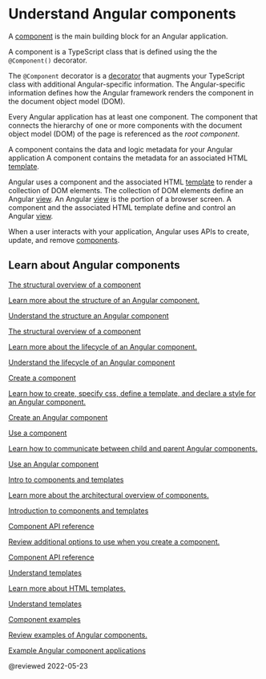 # Understand Angular components

A [component][AioGuideGlossaryComponent] is the main building block for an Angular application.

A component is a TypeScript class that is defined using the the `@Component()` decorator.

<div class="alert is-helpful">

The `@Component` decorator is a [decorator][TypescriptlangDocsHandbookDecoratorsHtmlDecorators] that augments your TypeScript class with additional Angular-specific information.
The Angular-specific information defines how the Angular framework renders the component in the document object model \(DOM\).

</div>

Every Angular application has at least one component.
The component that connects the hierarchy of one or more components with the document object model \(DOM\) of the page is referenced as the *root component*.

A component contains the data and logic metadata for your Angular application
A component contains the metadata for an associated HTML [template][AioGuideTemplateOverview].

Angular uses a component and the associated HTML [template][AioGuideTemplateOverview] to render a collection of DOM elements.
The collection of DOM elements define an Angular [view][AioGuideGlossaryView].
An Angular [view][AioGuideGlossaryView] is the portion of a browser screen.
A component and the associated HTML template define and control an Angular [view][AioGuideGlossaryView].

When a user interacts with your application, Angular uses APIs to create, update, and remove [components][AioGuideGlossaryComponent].

## Learn about Angular components

<div class="card-container">
    <a href="guide/component/component-structure" class="docs-card" title="Understand the structure a component">
        <section>The structural overview of a component</section>
        <p>Learn more about the structure of an Angular component.</p>
        <p class="card-footer">Understand the structure an Angular component</p>
    </a>
    <a href="guide/component/component-lifecycle" class="docs-card" title="Understand the lifecycle of a component">
        <section>The structural overview of a component</section>
        <p>Learn more about the lifecycle of an Angular component.</p>
        <p class="card-footer">Understand the lifecycle of an Angular component</p>
    </a>
    <a href="guide/component/component-create" class="docs-card" title="Create an Angular component">
        <section>Create a component</section>
        <p>Learn how to create, specify css, define a template, and declare a style for an Angular component.</p>
        <p class="card-footer">Create an Angular component</p>
    </a>
    <a href="guide/component/component-usage" class="docs-card" title="Use an Angular component">
        <section>Use a component</section>
        <p>Learn how to communicate between child and parent Angular components.</p>
        <p class="card-footer">Use an Angular component</p>
    </a>
    <a href="guide/architecture-components" class="docs-card" title="Introduction to components and templates">
        <section>Intro to components and templates</section>
        <p>Learn more about the architectural overview of components.</p>
        <p class="card-footer">Introduction to components and templates</p>
    </a>
    <a href="api/core/Component" class="docs-card" title="Component API reference">
        <section>Component API reference</section>
        <p>Review additional options to use when you create a component.</p>
        <p class="card-footer">Component API reference</p>
    </a>
    <a href="guide/template-overview" class="docs-card" title="Understand templates">
        <section>Understand templates</section>
        <p>Learn more about HTML templates.</p>
        <p class="card-footer">Understand templates</p>
    </a>
    <a href="guide/component/component-example" class="docs-card" title="Component example">
        <section>Component examples</section>
        <p>Review examples of Angular components.</p>
        <p class="card-footer">Example Angular component applications</p>
    </a>
</div>

<!-- links -->

[AioGuideGlossaryComponent]: guide/glossary#component

<!-- "component - Glossary | Angular" -->

[AioGuideGlossaryView]: guide/glossary#view

<!-- "view - Glossary | Angular" -->

[AioGuideTemplateOverview]: guide/template-overview

<!-- "Understand templates | Angular" -->

<!-- external links -->

[TypescriptlangDocsHandbookDecoratorsHtmlDecorators]: https://www.typescriptlang.org/docs/handbook/decorators.html#decorators

<!-- "Decorators - Decorators | TypeScript" -->

<!-- end links -->

@reviewed 2022-05-23
